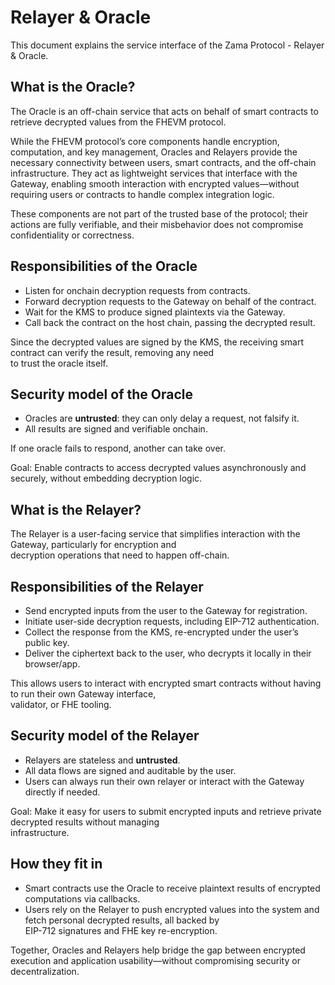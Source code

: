 # Relayer & Oracle

This document explains the service interface of the Zama Protocol - Relayer & Oracle.

## What is the Oracle?

The Oracle is an off-chain service that acts on behalf of smart contracts to retrieve decrypted values from the FHEVM protocol.

While the FHEVM protocol’s core components handle encryption, computation, and key management, Oracles and Relayers provide the necessary connectivity between users, smart contracts, and the off-chain infrastructure. They act as lightweight services that interface with the Gateway, enabling smooth interaction with encrypted values—without requiring users or contracts to handle complex integration logic.

These components are not part of the trusted base of the protocol; their actions are fully verifiable, and their misbehavior does not compromise confidentiality or correctness.

## Responsibilities of the Oracle

- Listen for onchain decryption requests from contracts.
- Forward decryption requests to the Gateway on behalf of the contract.
- Wait for the KMS to produce signed plaintexts via the Gateway.
- Call back the contract on the host chain, passing the decrypted result.

Since the decrypted values are signed by the KMS, the receiving smart contract can verify the result, removing any need\
to trust the oracle itself.

## Security model of the Oracle

- Oracles are **untrusted**: they can only delay a request, not falsify it.
- All results are signed and verifiable onchain.

If one oracle fails to respond, another can take over.

Goal: Enable contracts to access decrypted values asynchronously and securely, without embedding decryption logic.

## What is the Relayer?

The Relayer is a user-facing service that simplifies interaction with the Gateway, particularly for encryption and\
decryption operations that need to happen off-chain.

## Responsibilities of the Relayer

- Send encrypted inputs from the user to the Gateway for registration.
- Initiate user-side decryption requests, including EIP-712 authentication.
- Collect the response from the KMS, re-encrypted under the user’s public key.
- Deliver the ciphertext back to the user, who decrypts it locally in their browser/app.

This allows users to interact with encrypted smart contracts without having to run their own Gateway interface,\
validator, or FHE tooling.

## Security model of the Relayer

- Relayers are stateless and **untrusted**.
- All data flows are signed and auditable by the user.
- Users can always run their own relayer or interact with the Gateway directly if needed.

Goal: Make it easy for users to submit encrypted inputs and retrieve private decrypted results without managing\
infrastructure.

## How they fit in

- Smart contracts use the Oracle to receive plaintext results of encrypted computations via callbacks.
- Users rely on the Relayer to push encrypted values into the system and fetch personal decrypted results, all backed by\
  EIP-712 signatures and FHE key re-encryption.

Together, Oracles and Relayers help bridge the gap between encrypted execution and application usability—without compromising security or decentralization.
